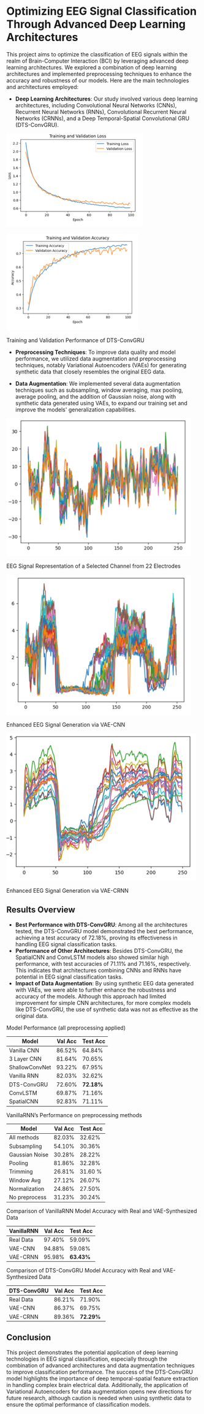# Optimizing EEG Signal Classification Through Advanced Deep Learning Architectures

This project aims to optimize the classification of EEG signals within the realm of Brain-Computer Interaction (BCI) by leveraging advanced deep learning architectures. We explored a combination of deep learning architectures and implemented preprocessing techniques to enhance the accuracy and robustness of our models. Here are the main technologies and architectures employed:

- **Deep Learning Architectures**: Our study involved various deep learning architectures, including Convolutional Neural Networks (CNNs), Recurrent Neural Networks (RNNs), Convolutional Recurrent Neural Networks (CRNNs), and a Deep Temporal-Spatial Convolutional GRU (DTS-ConvGRU).

![Picture4](images/Picture5.png)

![Picture4](images/Picture4.png)

Training and Validation Performance of DTS-ConvGRU

- **Preprocessing Techniques**: To improve data quality and model performance, we utilized data augmentation and preprocessing techniques, notably Variational Autoencoders (VAEs) for generating synthetic data that closely resembles the original EEG data.

- **Data Augmentation**: We implemented several data augmentation techniques such as subsampling, window averaging, max pooling, average pooling, and the addition of Gaussian noise, along with synthetic data generated using VAEs, to expand our training set and improve the models' generalization capabilities.

![Picture1](images/Picture1.png)

EEG Signal Representation of a Selected Channel from 22 Electrodes

![Picture2](images/Picture2.png)

Enhanced EEG Signal Generation via VAE-CNN

![Picture3](images/Picture3.png)

Enhanced EEG Signal Generation via VAE-CRNN

## Results Overview

- **Best Performance with DTS-ConvGRU**: Among all the architectures tested, the DTS-ConvGRU model demonstrated the best performance, achieving a test accuracy of 72.18%, proving its effectiveness in handling EEG signal classification tasks.
- **Performance of Other Architectures**: Besides DTS-ConvGRU, the SpatialCNN and ConvLSTM models also showed similar high performance, with test accuracies of 71.11% and 71.16%, respectively. This indicates that architectures combining CNNs and RNNs have potential in EEG signal classification tasks.
- **Impact of Data Augmentation**: By using synthetic EEG data generated with VAEs, we were able to further enhance the robustness and accuracy of the models. Although this approach had limited improvement for simple CNN architectures, for more complex models like DTS-ConvGRU, the use of synthetic data was not as effective as the original data.

Model Performance (all preprocessing applied) 

| Model          | Val Acc | Test Acc   |
| -------------- | ------- | ---------- |
| Vanilla CNN    | 86.52%  | 64.84%     |
| 3 Layer CNN    | 81.64%  | 70.65%     |
| ShallowConvNet | 93.22%  | 67.95%     |
| Vanilla RNN    | 82.03%  | 32.62%     |
| DTS-ConvGRU    | 72.60%  | **72.18%** |
| ConvLSTM       | 69.87%  | 71.16%     |
| SpatialCNN     | 92.83%  | 71.11%     |

VanillaRNN’s Performance on preprocessing methods

| Model          | Val Acc | Test Acc |
| -------------- | ------- | -------- |
| All methods    | 82.03%  | 32.62%   |
| Subsampling    | 54.10%  | 30.36%   |
| Gaussian Noise | 30.28%  | 28.22%   |
| Pooling        | 81.86%  | 32.28%   |
| Trimming       | 26.81%  | 31.60 %  |
| Window Avg     | 27.12%  | 26.07%   |
| Normalization  | 24.86%  | 27.50%   |
| No preprocess  | 31.23%  | 30.24%   |

Comparison of VanillaRNN Model Accuracy with Real and VAE-Synthesized Data

| VanillaRNN | Val Acc | Test Acc   |
| ---------- | ------- | ---------- |
| Real Data  | 97.40%  | 59.09%     |
| VAE-CNN    | 94.88%  | 59.08%     |
| VAE-CRNN   | 95.98%  | **63.43%** |

Comparison of DTS-ConvGRU Model Accuracy with Real and VAE-Synthesized Data

| DTS-ConvGRU | Val Acc | Test Acc   |
| ----------- | ------- | ---------- |
| Real Data   | 86.21%  | 71.90%     |
| VAE-CNN     | 86.37%  | 69.75%     |
| VAE-CRNN    | 89.36%  | **72.29%** |

## Conclusion

This project demonstrates the potential application of deep learning technologies in EEG signal classification, especially through the combination of advanced architectures and data augmentation techniques to improve classification performance. The success of the DTS-ConvGRU model highlights the importance of deep temporal-spatial feature extraction in handling complex brain electrical data. Additionally, the application of Variational Autoencoders for data augmentation opens new directions for future research, although caution is needed when using synthetic data to ensure the optimal performance of classification models.

